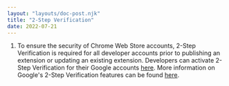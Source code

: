 ```yaml
---
layout: "layouts/doc-post.njk"
title: "2-Step Verification"
date: 2022-07-21
---
```


1. To ensure the security of Chrome Web Store accounts, 2-Step Verification is required for all developer accounts prior to publishing an extension or updating an existing extension. Developers can activate 2-Step Verification for their Google accounts [here][enroll]. More information on Google's 2-Step Verification features can be found [here][two-step].

[enroll]: https://myaccount.google.com/security/signinoptions/two-step-verification/enroll-welcome
[two-step]: https://www.google.com/landing/2step/
